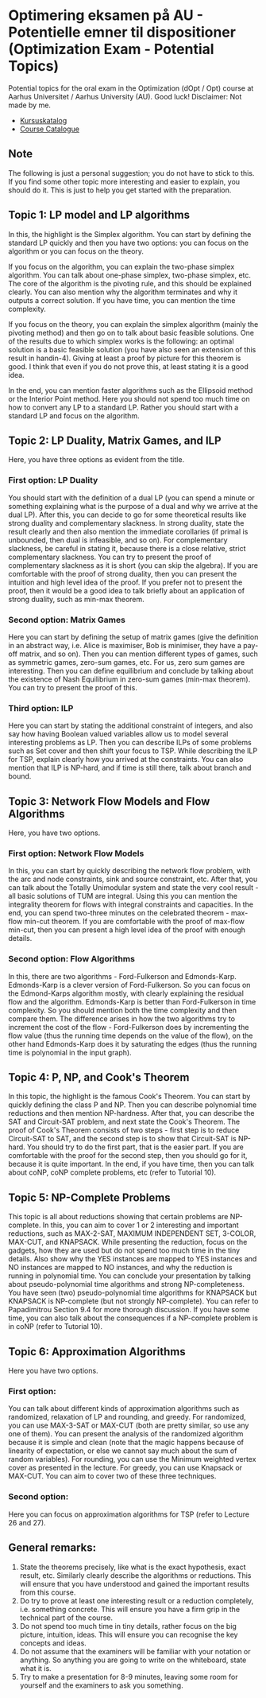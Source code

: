 # Optimering eksamen på AU - Potentielle emner til dispositioner (Optimization Exam - Potential Topics)
Potential topics for the oral exam in the Optimization (dOpt / Opt) course at Aarhus Universitet / Aarhus University (AU). Good luck!
Disclaimer: Not made by me.

* [Kursuskatalog](https://kursuskatalog.au.dk/da/course/117969/Optimering)
* [Course Catalogue](https://kursuskatalog.au.dk/en/course/117969/Optimization)

## Note
The following is just a personal suggestion; you do not have to stick to this. If you find some other topic more interesting and easier to explain, you should do it. This is just to help you get started with the preparation.

## Topic 1: LP model and LP algorithms
In this, the highlight is the Simplex algorithm. You can start by defining the standard LP quickly and then you have two options: you can focus on the algorithm or you can focus on the theory.

If you focus on the algorithm, you can explain the two-phase simplex algorithm. You can talk about one-phase simplex, two-phase simplex, etc. The core of the algorithm is the pivoting rule, and this should be explained clearly. You can also mention why the algorithm terminates and why it outputs a correct solution. If you have time, you can mention the time complexity.

If you focus on the theory, you can explain the simplex algorithm (mainly the pivoting method) and then go on to talk about basic feasible solutions. One of the results due to which simplex works is the following: an optimal solution is a basic feasible solution (you have also seen an extension of this result in handin-4). Giving at least a proof by picture for this theorem is good. I think that even if you do not prove this, at least stating it is a good idea.

In the end, you can mention faster algorithms such as the Ellipsoid method or the Interior Point method. Here you should not spend too much time on how to convert any LP to a standard LP. Rather you should start with a standard LP and focus on the algorithm.

## Topic 2: LP Duality, Matrix Games, and ILP
Here, you have three options as evident from the title.

### First option: LP Duality
You should start with the definition of a dual LP (you can spend a minute or something explaining what is the purpose of a dual and why we arrive at the dual LP). After this, you can decide to go for some theoretical results like strong duality and complementary slackness. In strong duality, state the result clearly and then also mention the immediate corollaries (if primal is unbounded, then dual is infeasible, and so on). For complementary slackness, be careful in stating it, because there is a close relative, strict complementary slackness.  You can try to present the proof of complementary slackness as it is short (you can skip the algebra). If you are comfortable with the proof of strong duality, then you can present the intuition and high level idea of the proof. If you prefer not to present the proof, then it would be a good idea to talk briefly about an application of strong duality, such as min-max theorem.

### Second option: Matrix Games
Here you can start by defining the setup of matrix games (give the definition in an abstract way, i.e. Alice is maximiser, Bob is minimiser, they have a pay-off matrix, and so on). Then you can mention different types of games, such as symmetric games, zero-sum games, etc. For us, zero sum games are interesting. Then you can define equilibrium and conclude by talking about the existence of Nash Equilibrium in zero-sum games (min-max theorem). You can try to present the proof of this.

### Third option: ILP
Here you can start by stating the additional constraint of integers, and also say how having Boolean valued variables allow us to model several interesting problems as LP. Then you can describe ILPs of some problems such as Set cover and then shift your focus to TSP. While describing the ILP for TSP, explain clearly how you arrived at the constraints. You can also mention that ILP is NP-hard, and if time is still there, talk about branch and bound.

## Topic 3: Network Flow Models and Flow Algorithms
Here, you have two options.

### First option: Network Flow Models
In this, you can start by quickly describing the network flow problem, with the arc and node constraints, sink and source constraint, etc. After that, you can talk about the Totally Unimodular system and state the very cool result - all basic solutions of TUM are integral. Using this you can mention the integrality theorem for flows with integral constraints and capacities. In the end, you can spend two-three minutes on the celebrated theorem - max-flow min-cut theorem. If you are comfortable with the proof of max-flow min-cut, then you can present a high level idea of the proof with enough details.

### Second option: Flow Algorithms
In this, there are two algorithms - Ford-Fulkerson and Edmonds-Karp. Edmonds-Karp is a clever version of Ford-Fulkerson. So you can focus on the Edmond-Karps algorithm mostly, with clearly explaining the residual flow and the algorithm. Edmonds-Karp is better than Ford-Fulkerson in time complexity. So you should mention both the time complexity and then compare them. The difference arises in how the two algorithms try to increment the cost of the flow - Ford-Fulkerson does by incrementing the flow value (thus the running time depends on the value of the flow), on the other hand Edmonds-Karp does it by saturating the edges (thus the running time is polynomial in the input graph).

## Topic 4: P, NP, and Cook's Theorem
In this topic, the highlight is the famous Cook's Theorem. You can start by quickly defining the class P and NP. Then you can describe polynomial time reductions and then mention NP-hardness. After that, you can describe the SAT and Circuit-SAT problem, and next state the Cook's Theorem. The proof of Cook's Theorem consists of two steps - first step is to reduce Circuit-SAT to SAT, and the second step is to show that Circuit-SAT is NP-hard. You should try to do the first part, that is the easier part. If you are comfortable with the proof for the second step, then you should go for it, because it is quite important. In the end, if you have time, then you can talk about coNP, coNP complete problems, etc (refer to Tutorial 10).

## Topic 5: NP-Complete Problems
This topic is all about reductions showing that certain problems are NP-complete. In this, you can aim to cover 1 or 2 interesting and important reductions, such as MAX-2-SAT, MAXIMUM INDEPENDENT SET, 3-COLOR, MAX-CUT, and KNAPSACK. While presenting the reduction, focus on the gadgets, how they are used but do not spend too much time in the tiny details. Also show why the YES instances are mapped to YES instances and NO instances are mapped to NO instances, and why the reduction is running in polynomial time. You can conclude your presentation by talking about pseudo-polynomial time algorithms and strong NP-completeness. You have seen (two) pseudo-polynomial time algorithms for KNAPSACK but KNAPSACK is NP-complete (but not strongly NP-complete). You can refer to Papadimitrou Section 9.4 for more thorough discussion. If you have some time, you can also talk about the consequences if a NP-complete problem is in coNP (refer to Tutorial 10).

## Topic 6: Approximation Algorithms
Here you have two options.

### First option:
You can talk about different kinds of approximation algorithms such as randomized, relaxation of LP and rounding, and greedy. For randomized, you can use MAX-3-SAT or MAX-CUT (both are pretty similar, so use any one of them). You can present the analysis of the randomized algorithm because it is simple and clean (note that the magic happens because of linearity of expectation, or else we cannot say much about the sum of random variables). For rounding, you can use the Minimum weighted vertex cover as presented in the lecture. For greedy, you can use Knapsack or MAX-CUT. You can aim to cover two of these three techniques.

### Second option:
Here you can focus on approximation algorithms for TSP (refer to Lecture 26 and 27).

## General remarks:
1. State the theorems precisely, like what is the exact hypothesis, exact result, etc. Similarly clearly describe the algorithms or reductions. This will ensure that you have understood and gained the important results from this course.
2. Do try to prove at least one interesting result or a reduction completely, i.e. something concrete. This will ensure you have a firm grip in the technical part of the course.
3. Do not spend too much time in tiny details, rather focus on the big picture, intuition, ideas. This will ensure you can recognise the key concepts and ideas.
4. Do not assume that the examiners will be familiar with your notation or anything. So anything you are going to write on the whiteboard, state what it is.
5. Try to make a presentation for 8-9 minutes, leaving some room for yourself and the examiners to ask you something.

